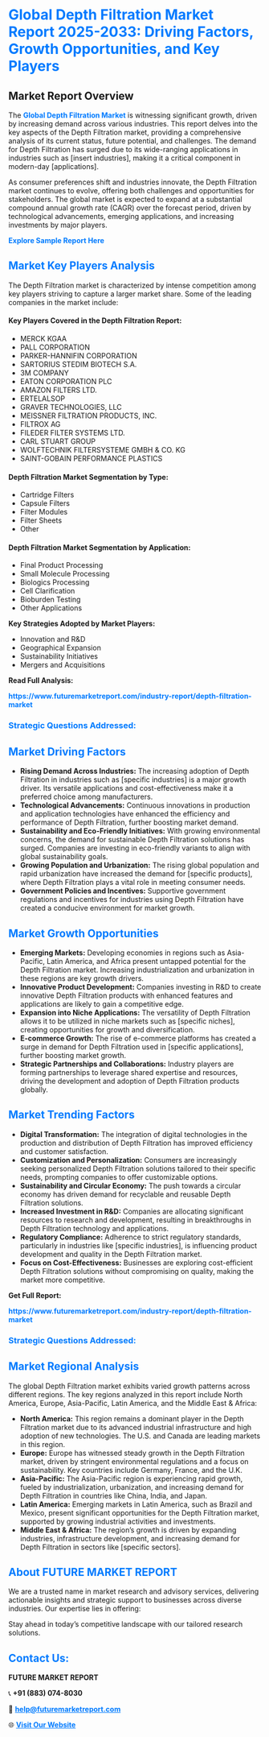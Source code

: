 <h1 style="color: #007BFF;">Global Depth Filtration Market Report 2025-2033: Driving Factors, Growth Opportunities, and Key Players</h1>

<section id="overview">
<h2>Market Report Overview</h2>
<p>The <a href="https://www.futuremarketreport.com/industry-report/depth-filtration-market" style="color: #007BFF; text-decoration: none;"><strong>Global Depth Filtration Market</strong></a> is witnessing significant growth, driven by increasing demand across various industries. This report delves into the key aspects of the Depth Filtration market, providing a comprehensive analysis of its current status, future potential, and challenges. The demand for Depth Filtration has surged due to its wide-ranging applications in industries such as [insert industries], making it a critical component in modern-day [applications].</p>
<p>As consumer preferences shift and industries innovate, the Depth Filtration market continues to evolve, offering both challenges and opportunities for stakeholders. The global market is expected to expand at a substantial compound annual growth rate (CAGR) over the forecast period, driven by technological advancements, emerging applications, and increasing investments by major players.</p>
</section>

<section id="overview">
<p><a href="https://www.futuremarketreport.com/request-sample/reportId=89919" style="color: #007BFF; text-decoration: none;"><strong>Explore Sample Report Here</strong></a></p>
</section>

<section id="key-players">
<h2 style="color: #007BFF;">Market Key Players Analysis</h2>
<p>The Depth Filtration market is characterized by intense competition among key players striving to capture a larger market share. Some of the leading companies in the market include:</p>
<h4>Key Players Covered in the Depth Filtration Report:</h4>
<ul><li>MERCK KGAA</li><li>PALL CORPORATION</li><li>PARKER-HANNIFIN CORPORATION</li><li>SARTORIUS STEDIM BIOTECH S.A.</li><li>3M COMPANY</li><li>EATON CORPORATION PLC</li><li>AMAZON FILTERS LTD.</li><li>ERTELALSOP</li><li>GRAVER TECHNOLOGIES, LLC</li><li>MEISSNER FILTRATION PRODUCTS, INC.</li><li>FILTROX AG</li><li>FILEDER FILTER SYSTEMS LTD.</li><li>CARL STUART GROUP</li><li>WOLFTECHNIK FILTERSYSTEME GMBH &amp; CO. KG</li><li>SAINT-GOBAIN PERFORMANCE PLASTICS</li></ul>
<h4>Depth Filtration Market Segmentation by Type:</h4>
<ul><li>Cartridge Filters</li><li>Capsule Filters</li><li>Filter Modules</li><li>Filter Sheets</li><li>Other</li></ul>

<h4>Depth Filtration Market Segmentation by Application:</h4>
<ul><li>Final Product Processing</li><li>Small Molecule Processing</li><li>Biologics Processing</li><li>Cell Clarification</li><li>Bioburden Testing</li><li>Other Applications</li></ul>
<p><strong>Key Strategies Adopted by Market Players:</strong></p>
<ul>
<li>Innovation and R&D</li>
<li>Geographical Expansion</li>
<li>Sustainability Initiatives</li>
<li>Mergers and Acquisitions</li>
</ul>
</section>

<section>
<p><strong>Read Full Analysis: </strong></p><a href="https://www.futuremarketreport.com/industry-report/depth-filtration-market" style="color: #007BFF; text-decoration: none;"><strong>https://www.futuremarketreport.com/industry-report/depth-filtration-market</strong></a>
<h3 style="color: #007BFF;">Strategic Questions Addressed:</h3>
</section>

<section id="driving-factors">
<h2 style="color: #007BFF;">Market Driving Factors</h2>
<ul>
<li><strong>Rising Demand Across Industries:</strong> The increasing adoption of Depth Filtration in industries such as [specific industries] is a major growth driver. Its versatile applications and cost-effectiveness make it a preferred choice among manufacturers.</li>
<li><strong>Technological Advancements:</strong> Continuous innovations in production and application technologies have enhanced the efficiency and performance of Depth Filtration, further boosting market demand.</li>
<li><strong>Sustainability and Eco-Friendly Initiatives:</strong> With growing environmental concerns, the demand for sustainable Depth Filtration solutions has surged. Companies are investing in eco-friendly variants to align with global sustainability goals.</li>
<li><strong>Growing Population and Urbanization:</strong> The rising global population and rapid urbanization have increased the demand for [specific products], where Depth Filtration plays a vital role in meeting consumer needs.</li>
<li><strong>Government Policies and Incentives:</strong> Supportive government regulations and incentives for industries using Depth Filtration have created a conducive environment for market growth.</li>
</ul>
</section>

<section id="growth-opportunities">
<h2 style="color: #007BFF;">Market Growth Opportunities</h2>
<ul>
<li><strong>Emerging Markets:</strong> Developing economies in regions such as Asia-Pacific, Latin America, and Africa present untapped potential for the Depth Filtration market. Increasing industrialization and urbanization in these regions are key growth drivers.</li>
<li><strong>Innovative Product Development:</strong> Companies investing in R&D to create innovative Depth Filtration products with enhanced features and applications are likely to gain a competitive edge.</li>
<li><strong>Expansion into Niche Applications:</strong> The versatility of Depth Filtration allows it to be utilized in niche markets such as [specific niches], creating opportunities for growth and diversification.</li>
<li><strong>E-commerce Growth:</strong> The rise of e-commerce platforms has created a surge in demand for Depth Filtration used in [specific applications], further boosting market growth.</li>
<li><strong>Strategic Partnerships and Collaborations:</strong> Industry players are forming partnerships to leverage shared expertise and resources, driving the development and adoption of Depth Filtration products globally.</li>
</ul>
</section>

<section id="trending-factors">
<h2 style="color: #007BFF;">Market Trending Factors</h2>
<ul>
<li><strong>Digital Transformation:</strong> The integration of digital technologies in the production and distribution of Depth Filtration has improved efficiency and customer satisfaction.</li>
<li><strong>Customization and Personalization:</strong> Consumers are increasingly seeking personalized Depth Filtration solutions tailored to their specific needs, prompting companies to offer customizable options.</li>
<li><strong>Sustainability and Circular Economy:</strong> The push towards a circular economy has driven demand for recyclable and reusable Depth Filtration solutions.</li>
<li><strong>Increased Investment in R&D:</strong> Companies are allocating significant resources to research and development, resulting in breakthroughs in Depth Filtration technology and applications.</li>
<li><strong>Regulatory Compliance:</strong> Adherence to strict regulatory standards, particularly in industries like [specific industries], is influencing product development and quality in the Depth Filtration market.</li>
<li><strong>Focus on Cost-Effectiveness:</strong> Businesses are exploring cost-efficient Depth Filtration solutions without compromising on quality, making the market more competitive.</li>
</ul>
</section>

<section>
<p><strong>Get Full Report: </strong></p><a href="https://www.futuremarketreport.com/industry-report/depth-filtration-market" style="color: #007BFF; text-decoration: none;"><strong>https://www.futuremarketreport.com/industry-report/depth-filtration-market</strong></a>
<h3 style="color: #007BFF;">Strategic Questions Addressed:</h3>
</section>


<section id="regional-analysis">
<h2 style="color: #007BFF;">Market Regional Analysis</h2>
<p>The global Depth Filtration market exhibits varied growth patterns across different regions. The key regions analyzed in this report include North America, Europe, Asia-Pacific, Latin America, and the Middle East & Africa:</p>
<ul>
<li><strong>North America:</strong> This region remains a dominant player in the Depth Filtration market due to its advanced industrial infrastructure and high adoption of new technologies. The U.S. and Canada are leading markets in this region.</li>
<li><strong>Europe:</strong> Europe has witnessed steady growth in the Depth Filtration market, driven by stringent environmental regulations and a focus on sustainability. Key countries include Germany, France, and the U.K.</li>
<li><strong>Asia-Pacific:</strong> The Asia-Pacific region is experiencing rapid growth, fueled by industrialization, urbanization, and increasing demand for Depth Filtration in countries like China, India, and Japan.</li>
<li><strong>Latin America:</strong> Emerging markets in Latin America, such as Brazil and Mexico, present significant opportunities for the Depth Filtration market, supported by growing industrial activities and investments.</li>
<li><strong>Middle East & Africa:</strong> The region’s growth is driven by expanding industries, infrastructure development, and increasing demand for Depth Filtration in sectors like [specific sectors].</li>
</ul>
</section>

<footer>
<h2 style="color: #007BFF;">About FUTURE MARKET REPORT</h2>
<p>We are a trusted name in market research and advisory services, delivering actionable insights and strategic support to businesses across diverse industries. Our expertise lies in offering:</p>

<p>Stay ahead in today’s competitive landscape with our tailored research solutions.</p>

<h2 style="color: #007BFF;">Contact Us:</h2>
<p><strong>FUTURE MARKET REPORT</strong></p>
<p>📞 <strong>+91 (883) 074-8030</strong></p>
<p>📧 <strong><a href="mailto:help@futuremarketreport.com" style="color: #007BFF;">help@futuremarketreport.com</a></strong></p>
<p>🌐 <strong><a href="https://www.futuremarketreport.com/" style="color: #007BFF;">Visit Our Website</a></strong></p>
</footer>